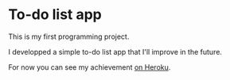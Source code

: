 # To-do list app

This is my first programming project.

I developped a simple to-do list app that I'll improve in the future.

For now you can see my achievement [on Heroku](http://axelle-todo.herokuapp.com).
